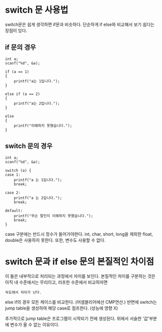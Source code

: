 # switch 문 사용법

switch문은 쉽게 생각하면 if문과 비슷하다.
단순하게 if else와 비교해서 보기 쉽다는 장점이 있다.

## if 문의 경우

    int a;
    scanf("%d", &a);

    if (a == 1)
    {
        printf("a는 1입니다.");
    }

    else if (a == 2)
    {
        printf("a는 2입니다.");
    }

    else
    {
        printf("이해하지 못했습니다.");
    }

## switch 문의 경우

    int a;
    scanf("%d", &a);

    switch (a) {
    case 1:
        printf("a 는 1입니다.");
        break;

    case 2:
        printf("a 는 2입니다.");
        break;

    default:
        printf("무슨 말인지 이해하지 못했습니다.");
        break;
    }

case 구분에는 반드시 정수가 들어가야한다. int, char, short, long을 제외한 float, double은 사용하지 못한다. 또한, 변수도 사용할 수 없다.

# switch 문과 if else 문의 본질적인 차이점

이 둘은 내부적으로 처리되는 과정에서 차이를 보인다.
본질적인 차이를 구분하는 것은 아직 내 수준에서는 무리이고, 러프한 수준에서 비교하자면

    속도에서 차이가 난다.

else if의 경우 모든 케이스를 비교한다. (어셈블리어에선 CMP연산.)
반면에 switch는 jump table을 생성하여 해당 case로 점프한다. (성능에 영향 X)

추가적으로 jump table은 프로그램이 시작되기 전에 생성된다. 위에서 서술한 '값'부분에 변수가 올 수 없는 이유이다.
